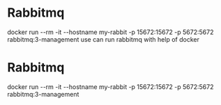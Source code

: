 # Rabbitmq
 docker run --rm -it --hostname my-rabbit -p 15672:15672 -p 5672:5672 rabbitmq:3-management
use can run rabbitmq with help of docker

# Rabbitmq
 docker run --rm -it --hostname my-rabbit -p 15672:15672 -p 5672:5672 rabbitmq:3-management


